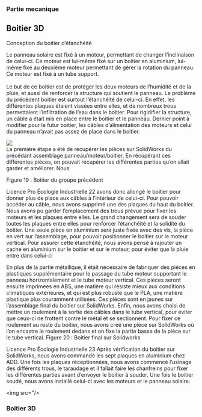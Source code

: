 ### Partie mecanique 


## Boitier 3D
Conception du boitier d’étanchéité

Le panneau solaire est fixé à un moteur, permettant de changer l’inclinaison
de celui-ci. Ce moteur est lui-même fixé sur un boitier en aluminium, lui-même
fixé au deuxième moteur permettant de gérer la rotation du panneau. Ce
moteur est fixé à un tube support.<br>
<br>
Le but de ce boitier est de protéger les deux moteurs de l’humidité et de la
pluie, et aussi de renforcer la structure qui soutient le panneau. Le problème
du précédent boitier est surtout l’étanchéité de celui-ci. En effet, les différentes
plaques étaient vissées entre elles, et de nombreux trous permettaient
l’infiltration de l’eau dans le boitier. Pour rigidifier la structure, un câble a était
mis en place entre le boitier et le panneau. Dernier point à modifier pour le
futur boitier, les câbles d’alimentation des moteurs et celui du panneau n’avait
pas assez de place dans le boitier.<br>

<img src="https://github.com/pt-tracker-gim/trackeurSolaire/blob/master/docs/source/pic/partie%20mécanique/boitier3d.png"> <br>
La première étape a été de récupérer les pièces sur SolidWorks du précédant
assemblage panneau/moteur/boitier. En récupérant ces différentes pièces, on
pouvait récupérer les différentes parties qu’on allait garder et améliorer. Nous

Figure 19 : Boitier du groupe précédent

Licence Pro Écologie Industrielle 22
avons donc allongé le boitier pour donner plus de place aux câbles à l’intérieur
de celui-ci. Pour pouvoir accéder au câble, nous avons supprimé une des
plaques du haut du boitier. Nous avons pu garder l’emplacement des trous
prévue pour fixer les moteurs et les plaques entre elles. Le grand changement
sera de souder toutes les plaques entre elles pour renforcer l’étanchéité et la
solidité du boitier. Une seule pièce en aluminium sera juste fixée avec des vis,
la pièce en vert sur l’assemblage, pour pouvoir positionner le boitier sur le
moteur vertical.
Pour assurer cette étanchéité, nous avons pensé à rajouter un cache en
aluminium sur le boitier et sur le moteur, pour éviter que la pluie entre dans
celui-ci

En plus de la partie métallique, il était nécessaire de fabriquer des pièces en
plastiques supplémentaire pour le passage du tube moteur supportant le
panneau horizontalement et le tube moteur vertical. Ces pièces seront ensuite
imprimees en ABS, une matière qui résiste mieux aux conditions climatiques
extérieures, et qui est plus robuste que le PLA, une matière plastique plus
couramment utilisées. Ces pièces sont en jaunes sur l’assemblage final du
boitier sur SolidWorks. Enfin, nous avons choisi de mettre un roulement à la sortie
des câbles dans le tube vertical, pour éviter que ceux-ci ne frottent contre le
métal et se sectionnent. Pour fixer ce roulement au reste du boitier, nous avons
créé une pièce sur SolidWorks où l’on encastre le roulement dedans et on fixe
la partie basse de la pièce sur le tube vertical.
Figure 20 : Boitier final sur Solidworks

Licence Pro Écologie Industrielle 23
Après vérification du boitier sur SolidWorks, nous avons commandé les sept
plaques en aluminium chez ADD. Une fois les plaques réceptionnées, nous
avons commencé l’usinage des différents trous, le taraudage et il fallait faire
les chanfreins pour fixer les différentes parties avant d’envoyer le boitier à
souder. Une fois le boitier soudé, nous avons installé celui-ci avec les moteurs
et le panneau solaire.
<br>

<img src="/>


### Boitier 3D




